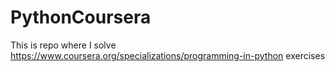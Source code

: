 # PythonCoursera
This is repo where I solve https://www.coursera.org/specializations/programming-in-python exercises
